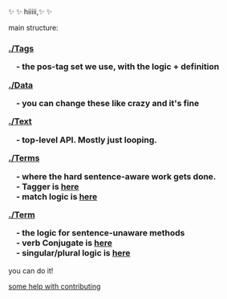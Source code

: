 :sparkles: :sparkles: hiiiii,:sparkles: :sparkles:

main structure:
<h3 align="left">

  <a href="./tags">./Tags</a>  
  <div>&nbsp;  &nbsp; - the pos-tag set we use, with the logic + definition</div>

  <a href="./data">./Data</a>  
  <div>&nbsp;  &nbsp; - you can change these like crazy and it's fine</div>

  <a href="./text">./Text</a>  
  <div>&nbsp;  &nbsp; - top-level API. Mostly just looping.</div>

  <a href="./terms">./Terms</a>  
  <div>&nbsp;  &nbsp; - where the hard sentence-aware work gets done. </div>
  <div>&nbsp;  &nbsp; - Tagger is <a href="./terms/tagger">here</a></div>
  <div>&nbsp;  &nbsp; - match logic is <a href="./terms/match">here</a></div>

  <a href="./term">./Term</a>  
  <div>&nbsp;  &nbsp; - the logic for sentence-unaware methods</div>
  <div>&nbsp;  &nbsp; - verb Conjugate is <a href="./term/verb/conjugate">here</a></div>
  <div>&nbsp;  &nbsp; - singular/plural logic is <a href="./term/noun/inflect">here</a></div>
</h3>

you can do it!

[some help with contributing](https://github.com/nlp-compromise/nlp_compromise/wiki/Contributing)
